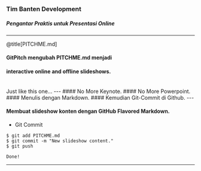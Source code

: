 ### Tim Banten Development

##### Pengantar Praktis untuk Presentasi Online

---
@title[PITCHME.md]

#### GitPitch mengubah <span class="gold">PITCHME.md</span> menjadi
#### interactive online and offline slideshows.
<br>
<span class="aside">Just like this one...</span>
---
#### No More <span class="gray">Keynote</span>.
#### No More <span class="gray">Powerpoint</span>.
<br>
#### Menulis dengan <span class="gold">Markdown</span>.
#### Kemudian  <span class="gold">Git-Commit di Github</span>.
---

#### Membuat slideshow konten dengan GitHub Flavored Markdown.
- Git Commit
```shell
$ git add PITCHME.md
$ git commit -m "New slideshow content."
$ git push

Done!
```
---


